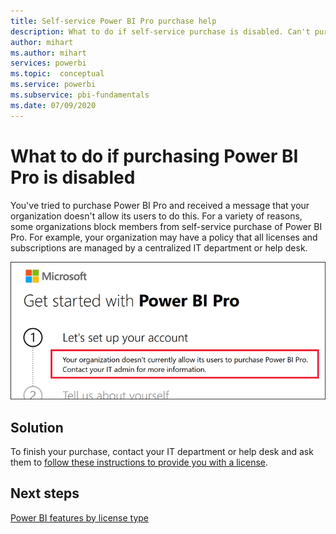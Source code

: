 ```yaml
---
title: Self-service Power BI Pro purchase help
description: What to do if self-service purchase is disabled. Can't purchase Power BI Pro for the Power BI service.
author: mihart
ms.author: mihart
services: powerbi
ms.topic:  conceptual
ms.service: powerbi
ms.subservice: pbi-fundamentals
ms.date: 07/09/2020
---
```

# What to do if purchasing Power BI Pro is disabled

You've tried to purchase Power BI Pro and received a message that your organization doesn't allow its users to do this. For a variety of reasons, some organizations block members from self-service purchase of Power BI Pro.  For example, your organization may have a policy that all licenses and subscriptions are managed by a centralized IT department or help desk. 

![screenshot showing error message after selection of Let's set up your account](media/service-self-service-purchase-help/power-bi-error.png)

## Solution
To finish your purchase, contact your IT department or help desk and ask them to [follow these instructions to provide you with a license](../enterprise/service-admin-manage-licenses.md).

## Next steps
[Power BI features by license type](service-features-license-type.md)